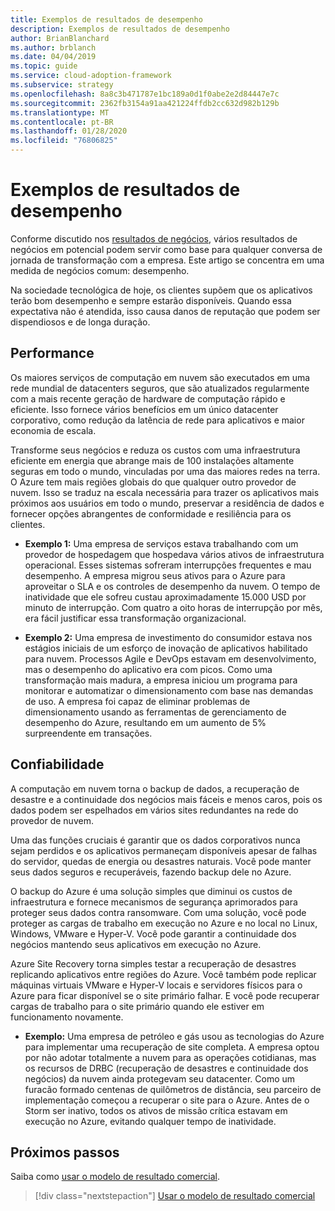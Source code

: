 ```yaml
---
title: Exemplos de resultados de desempenho
description: Exemplos de resultados de desempenho
author: BrianBlanchard
ms.author: brblanch
ms.date: 04/04/2019
ms.topic: guide
ms.service: cloud-adoption-framework
ms.subservice: strategy
ms.openlocfilehash: 8a8c3b471787e1bc189a0d1f0abe2e2d84447e7c
ms.sourcegitcommit: 2362fb3154a91aa421224ffdb2cc632d982b129b
ms.translationtype: MT
ms.contentlocale: pt-BR
ms.lasthandoff: 01/28/2020
ms.locfileid: "76806825"
---
```

# <a name="examples-of-performance-outcomes"></a>Exemplos de resultados de desempenho

Conforme discutido nos [resultados de negócios](./index.md), vários resultados de negócios em potencial podem servir como base para qualquer conversa de jornada de transformação com a empresa. Este artigo se concentra em uma medida de negócios comum: desempenho.

Na sociedade tecnológica de hoje, os clientes supõem que os aplicativos terão bom desempenho e sempre estarão disponíveis. Quando essa expectativa não é atendida, isso causa danos de reputação que podem ser dispendiosos e de longa duração.

## <a name="performance"></a>Performance

Os maiores serviços de computação em nuvem são executados em uma rede mundial de datacenters seguros, que são atualizados regularmente com a mais recente geração de hardware de computação rápido e eficiente. Isso fornece vários benefícios em um único datacenter corporativo, como redução da latência de rede para aplicativos e maior economia de escala.

Transforme seus negócios e reduza os custos com uma infraestrutura eficiente em energia que abrange mais de 100 instalações altamente seguras em todo o mundo, vinculadas por uma das maiores redes na terra. O Azure tem mais regiões globais do que qualquer outro provedor de nuvem. Isso se traduz na escala necessária para trazer os aplicativos mais próximos aos usuários em todo o mundo, preservar a residência de dados e fornecer opções abrangentes de conformidade e resiliência para os clientes.

- **Exemplo 1:** Uma empresa de serviços estava trabalhando com um provedor de hospedagem que hospedava vários ativos de infraestrutura operacional. Esses sistemas sofreram interrupções frequentes e mau desempenho. A empresa migrou seus ativos para o Azure para aproveitar o SLA e os controles de desempenho da nuvem. O tempo de inatividade que ele sofreu custau aproximadamente 15.000 USD por minuto de interrupção. Com quatro a oito horas de interrupção por mês, era fácil justificar essa transformação organizacional.

- **Exemplo 2:** Uma empresa de investimento do consumidor estava nos estágios iniciais de um esforço de inovação de aplicativos habilitado para nuvem. Processos Agile e DevOps estavam em desenvolvimento, mas o desempenho do aplicativo era com picos. Como uma transformação mais madura, a empresa iniciou um programa para monitorar e automatizar o dimensionamento com base nas demandas de uso. A empresa foi capaz de eliminar problemas de dimensionamento usando as ferramentas de gerenciamento de desempenho do Azure, resultando em um aumento de 5% surpreendente em transações.

## <a name="reliability"></a>Confiabilidade

A computação em nuvem torna o backup de dados, a recuperação de desastre e a continuidade dos negócios mais fáceis e menos caros, pois os dados podem ser espelhados em vários sites redundantes na rede do provedor de nuvem.

Uma das funções cruciais é garantir que os dados corporativos nunca sejam perdidos e os aplicativos permaneçam disponíveis apesar de falhas do servidor, quedas de energia ou desastres naturais. Você pode manter seus dados seguros e recuperáveis, fazendo backup dele no Azure.

O backup do Azure é uma solução simples que diminui os custos de infraestrutura e fornece mecanismos de segurança aprimorados para proteger seus dados contra ransomware. Com uma solução, você pode proteger as cargas de trabalho em execução no Azure e no local no Linux, Windows, VMware e Hyper-V. Você pode garantir a continuidade dos negócios mantendo seus aplicativos em execução no Azure.

Azure Site Recovery torna simples testar a recuperação de desastres replicando aplicativos entre regiões do Azure. Você também pode replicar máquinas virtuais VMware e Hyper-V locais e servidores físicos para o Azure para ficar disponível se o site primário falhar. E você pode recuperar cargas de trabalho para o site primário quando ele estiver em funcionamento novamente.

- **Exemplo:** Uma empresa de petróleo e gás usou as tecnologias do Azure para implementar uma recuperação de site completa. A empresa optou por não adotar totalmente a nuvem para as operações cotidianas, mas os recursos de DRBC (recuperação de desastres e continuidade dos negócios) da nuvem ainda protegevam seu datacenter. Como um furacão formado centenas de quilômetros de distância, seu parceiro de implementação começou a recuperar o site para o Azure. Antes de o Storm ser inativo, todos os ativos de missão crítica estavam em execução no Azure, evitando qualquer tempo de inatividade.

## <a name="next-steps"></a>Próximos passos

Saiba como [usar o modelo de resultado comercial](./business-outcome-template.md).

> [!div class="nextstepaction"]
> [Usar o modelo de resultado comercial](./business-outcome-template.md)
